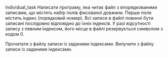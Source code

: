 Individual_task
Написати програму, яка читає файл з впорядкованими записами, що містять набір полів фіксованої довжини. Перше поле містить індекс (порядковий номер). Всі записи в файлі повинні бути записані послідовно відповідно до їхніх індексів. У разі відсутності запису з певним індексом, його місце в файлі резервується символом з кодом 0.

Прочитати з файлу записи із заданими індексами.
Вилучити з файлу записи із заданими індексами.
